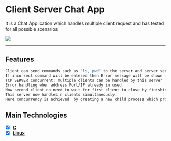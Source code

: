 # Client Server Chat App

It is a Chat Application which handles multiple client request and has tested for all possible scenarios

<img src="img/snapshot.png">

---

## Features

```bash
Client can send commands such as "ls, pwd" to the server and server send its response to the client.
If incorrect command will be entered then Error message will be shown in the client console
TCP SERVER Concurrent: multiple clients can be handled by this server
Error handling when address Port/IP already in used
Now second client no need to wait for first client to close by finishing its task.
This server now handles n clients simultaneously.
Here concurrency is achieved  by creating a new child process which process e each new client while parent continues to accepting new connections.
```

## Main Technologies

- [x] **[C]()**
- [x] **[Linux]()**
